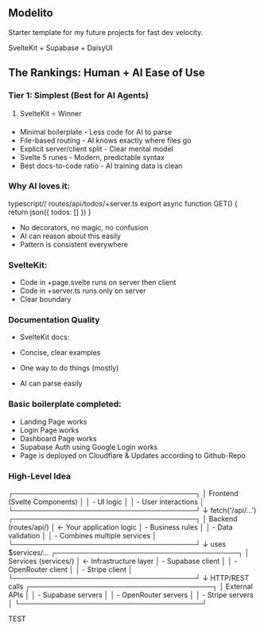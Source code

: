## Modelito

Starter template for my future projects for fast dev velocity.

SvelteKit + Supabase + DaisyUI

## The Rankings: Human + AI Ease of Use
### Tier 1: Simplest (Best for AI Agents)
1. SvelteKit ⭐ Winner

- Minimal boilerplate - Less code for AI to parse
- File-based routing - AI knows exactly where files go
- Explicit server/client split - Clear mental model
- Svelte 5 runes - Modern, predictable syntax
- Best docs-to-code ratio - AI training data is clean

### Why AI loves it:
typescript// routes/api/todos/+server.ts
export async function GET() {
  return json({ todos: [] })
}

- No decorators, no magic, no confusion
- AI can reason about this easily
- Pattern is consistent everywhere

### SvelteKit:

- Code in +page.svelte runs on server then client
- Code in +server.ts runs only on server
- Clear boundary

### Documentation Quality
- SvelteKit docs:

- Concise, clear examples
- One way to do things (mostly)
- AI can parse easily

### Basic boilerplate completed:
- Landing Page works
- Login Page works
- Dashboard Page works
- Supabase Auth using Google Login works
- Page is deployed on Cloudflare & Updates according to Github-Repo

### High-Level Idea
┌─────────────────────────────────────┐
│  Frontend (Svelte Components)       │
│  - UI logic                         │
│  - User interactions                │
└─────────────────────────────────────┘
            ↓ fetch('/api/...')
┌─────────────────────────────────────┐
│  Backend (routes/api/)              │  ← Your application logic
│  - Business rules                   │
│  - Data validation                  │
│  - Combines multiple services       │
└─────────────────────────────────────┘
            ↓ uses $services/...
┌─────────────────────────────────────┐
│  Services (services/)               │  ← Infrastructure layer
│  - Supabase client                  │
│  - OpenRouter client                │
│  - Stripe client                    │
└─────────────────────────────────────┘
            ↓ HTTP/REST calls
┌─────────────────────────────────────┐
│  External APIs                      │
│  - Supabase servers                 │
│  - OpenRouter servers               │
│  - Stripe servers                   │
└─────────────────────────────────────┘


TEST